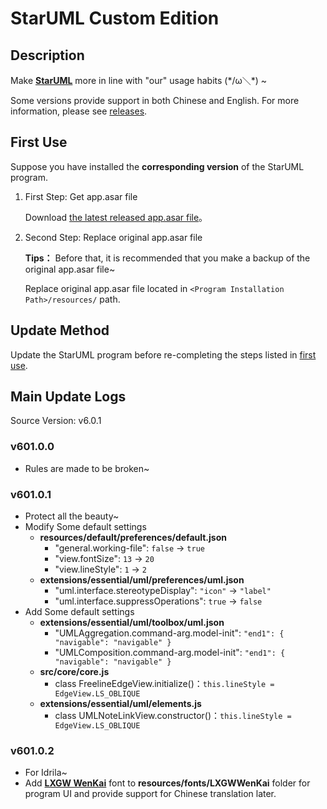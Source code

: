 # StarUML Custom Edition

## Description

Make [**StarUML**](https://staruml.io/) more in line with "our" usage habits (\*/ω＼\*) ~

Some versions provide support in both Chinese and English. For more information, please see [releases](https://github.com/SeagullOddy/staruml-custom/releases).

## First Use

Suppose you have installed the **corresponding version** of the StarUML program.

1. First Step: Get app.asar file

    Download [the latest released app.asar file](https://github.com/SeagullOddy/staruml-custom/releases)。

2. Second Step: Replace original app.asar file

    **Tips：** Before that, it is recommended that you make a backup of the original app.asar file~

    Replace original app.asar file located in `<Program Installation Path>/resources/` path.

## Update Method

Update the StarUML program before re-completing the steps listed in [first use](#first-use).

## Main Update Logs

Source Version: v6.0.1

### v601.0.0

- Rules are made to be broken~

### v601.0.1

- Protect all the beauty~
- Modify Some default settings
  - **resources/default/preferences/default.json**
    - "general.working-file": `false` -> `true`
    - "view.fontSize": `13` -> `20`
    - "view.lineStyle": `1` -> `2`
  - **extensions/essential/uml/preferences/uml.json**
    - "uml.interface.stereotypeDisplay": `"icon"` -> `"label"`
    - "uml.interface.suppressOperations": `true` -> `false`
- Add Some default settings
  - **extensions/essential/uml/toolbox/uml.json**
    - "UMLAggregation.command-arg.model-init": `"end1": { "navigable": "navigable" }`
    - "UMLComposition.command-arg.model-init": `"end1": { "navigable": "navigable" }`
  - **src/core/core.js**
    - class FreelineEdgeView.initialize()：`this.lineStyle = EdgeView.LS_OBLIQUE`
  - **extensions/essential/uml/elements.js**
    - class UMLNoteLinkView.constructor()：`this.lineStyle = EdgeView.LS_OBLIQUE`

### v601.0.2

- For Idrila~
- Add [**LXGW WenKai**](https://github.com/lxgw/LxgwWenKai-Lite) font to **resources/fonts/LXGWWenKai** folder for program UI and provide support for Chinese translation later.

